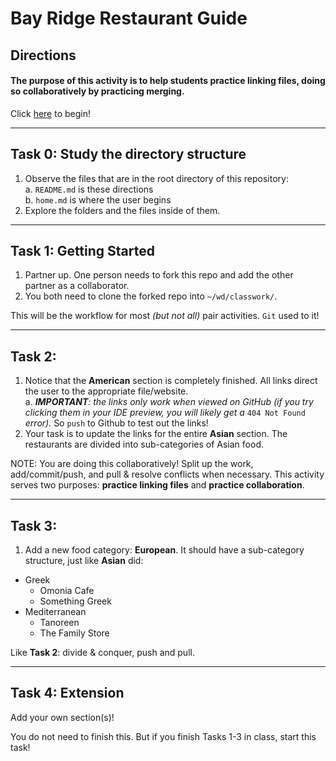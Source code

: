 # Bay Ridge Restaurant Guide
## Directions

#### The purpose of this activity is to help students practice linking files, doing so collaboratively by practicing merging.

Click [here](home.md) to begin!

---

## Task 0: Study the directory structure

1. Observe the files that are in the root directory of this repository:  
  a. `README.md` is these directions  
  b. `home.md` is where the user begins
2. Explore the folders and the files inside of them.

---

## Task 1: Getting Started

1. Partner up. One person needs to fork this repo and add the other partner as a collaborator.
2. You both need to clone the forked repo into `~/wd/classwork/`. 

This will be the workflow for most _(but not all)_ pair activities. `Git` used to it!

---

## Task 2: 

1. Notice that the **American** section is completely finished.  All links direct the user to the appropriate file/website.  
  a. _**IMPORTANT**: the links only work when viewed on GitHub (if you try clicking them in your IDE preview, you will likely get a_ `404 Not Found` _error)._ So `push` to Github to test out the links!
2. Your task is to update the links for the entire **Asian** section.  The restaurants are divided into sub-categories of Asian food.

NOTE: You are doing this collaboratively!  Split up the work, add/commit/push, and pull & resolve conflicts when necessary.  This activity serves two purposes: **practice linking files** and **practice collaboration**.

---

## Task 3:

1. Add a new food category: **European**.  It should have a sub-category structure, just like **Asian** did:  


* Greek  
  * Omonia Cafe  
  * Something Greek  
* Mediterranean  
  * Tanoreen  
  * The Family Store  
  
Like **Task 2**: divide & conquer, push and pull.

---

## Task 4: Extension

Add your own section(s)! 

You do not need to finish this. But if you finish Tasks 1-3 in class, start this task!
